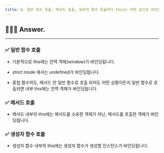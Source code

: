 ```yaml
---
title: Q. 일반 함수 호출, 메서드 호출, 생성자 함수 호출마다 this는 어떤 값으로 바인딩 되나요?
---
```


## 🧑🏻‍💻 Answer.
---

### ✅ 일반 함수 호출
- 기본적으로 this에는 전역 객체(window)가 바인딩됩니다.

- strict mode 에서는  undefined가 바인딩됩니다.

- 중첩 함수여도, 메서드 안 일반 함수로 호출 되어도 어떤 상황이든지 일반 함수로 호출되면 내부 this에는 전역 객체가 바인딩됩니다.

### ✅ 메서드 호출
- 메서드 내부의 this에는 메서드를 소유한 객체가 아닌, 메서드를 호출한 객체가 바인딩됩니다.

### ✅ 생성자 함수 호출
- 생성자 함수 내부의 this에는 생성자 함수가 생성할 인스턴스가 바인딩됩니다.
